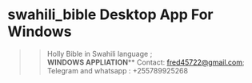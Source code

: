 # swahili_bible Desktop App For Windows
>>Holly Bible in Swahili language ;  
**WINDOWS APPLIATION****
>>Contact: fred45722@gmail.com; Telegram and whatsapp : +255789925268

